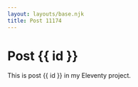 ```yaml
---
layout: layouts/base.njk
title: Post 11174
---
```


# Post {{ id }}

This is post {{ id }} in my Eleventy project.
